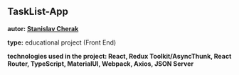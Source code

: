 ## TaskList-App

**autor: [Stanislav Cherak](https://github.com/Stanislav-Cherak)**

**type:** educational project (Front End)

**technologies used in the project: React, Redux Toolkit/AsyncThunk, React Router, TypeScript, MaterialUI, Webpack, Axios, JSON Server** 